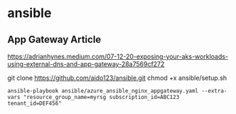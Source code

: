 # ansible

## App Gateway Article

https://adrianhynes.medium.com/07-12-20-exposing-your-aks-workloads-using-external-dns-and-app-gateway-28a7569cf272

git clone https://github.com/aido123/ansible.git
chmod +x ansible/setup.sh

```
ansible-playbook ansible/azure_ansible_nginx_appgateway.yaml --extra-vars "resource_group_name=myrsg subscription_id=ABC123 tenant_id=DEF456"
```

    
